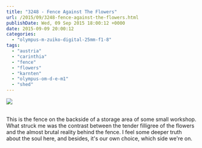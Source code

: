 ```yaml
---
title: "3248 - Fence Against The Flowers"
url: /2015/09/3248-fence-against-the-flowers.html
publishDate: Wed, 09 Sep 2015 18:00:12 +0000
date: 2015-09-09 20:00:12
categories: 
  - "olympus-m-zuiko-digital-25mm-f1-8"
tags: 
  - "austria"
  - "carinthia"
  - "fence"
  - "flowers"
  - "karnten"
  - "olympus-om-d-e-m1"
  - "shed"
---
```

<div class="container">
<div class="center"><a target="_blank" href="https://d25zfm9zpd7gm5.cloudfront.net/1200x1200/2015/20150725_182322_lr.jpg"><img class="webfeedsFeaturedVisual" src="https://d25zfm9zpd7gm5.cloudfront.net/0600x0600/2015/20150725_182322_lr.jpg" /></a></div>
</div>
<br />

This is the fence on the backside of a storage area of some small workshop. What struck me was the contrast between the tender filligree of the flowers and the almost brutal reality behind the fence. I feel some deeper truth about the soul here, and besides, it's our own choice, which side we're on.
